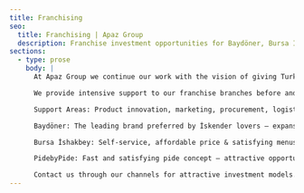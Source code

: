 ```yaml
---
title: Franchising
seo:
  title: Franchising | Apaz Group
  description: Franchise investment opportunities for Baydöner, Bursa İshakbey and PidebyPide.
sections:
  - type: prose
    body: |
      At Apaz Group we continue our work with the vision of giving Turkish cuisine the value it deserves and we are growing steadily.

      We provide intensive support to our franchise branches before and after opening.

      Support Areas: Product innovation, marketing, procurement, logistics, training, human resources, operations, quality control.

      Baydöner: The leading brand preferred by İskender lovers – expansion plan: new cities + scale up in existing cities.

      Bursa İshakbey: Self-service, affordable price & satisfying menus – branch investments continue.

      PidebyPide: Fast and satisfying pide concept – attractive opportunities via the franchise model.

      Contact us through our channels for attractive investment models.
---
```

